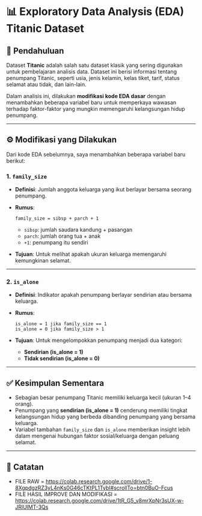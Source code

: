 # 📊 Exploratory Data Analysis (EDA) Titanic Dataset

## 📝 Pendahuluan

Dataset **Titanic** adalah salah satu dataset klasik yang sering digunakan untuk pembelajaran analisis data. Dataset ini berisi informasi tentang penumpang Titanic, seperti usia, jenis kelamin, kelas tiket, tarif, status selamat atau tidak, dan lain-lain.

Dalam analisis ini, dilakukan **modifikasi kode EDA dasar** dengan menambahkan beberapa variabel baru untuk memperkaya wawasan terhadap faktor-faktor yang mungkin memengaruhi kelangsungan hidup penumpang.

---

## ⚙️ Modifikasi yang Dilakukan

Dari kode EDA sebelumnya, saya menambahkan beberapa variabel baru berikut:

### 1. `family_size`

* **Definisi**: Jumlah anggota keluarga yang ikut berlayar bersama seorang penumpang.

* **Rumus**:

  ```
  family_size = sibsp + parch + 1
  ```

  * `sibsp`: jumlah saudara kandung + pasangan
  * `parch`: jumlah orang tua + anak
  * `+1`: penumpang itu sendiri

* **Tujuan**: Untuk melihat apakah ukuran keluarga memengaruhi kemungkinan selamat.

---

### 2. `is_alone`

* **Definisi**: Indikator apakah penumpang berlayar sendirian atau bersama keluarga.

* **Rumus**:

  ```
  is_alone = 1 jika family_size == 1
  is_alone = 0 jika family_size > 1
  ```

* **Tujuan**: Untuk mengelompokkan penumpang menjadi dua kategori:

  * **Sendirian (is\_alone = 1)**
  * **Tidak sendirian (is\_alone = 0)**

---

## ✅ Kesimpulan Sementara

* Sebagian besar penumpang Titanic memiliki keluarga kecil (ukuran 1–4 orang).
* Penumpang yang **sendirian (is\_alone = 1)** cenderung memiliki tingkat kelangsungan hidup yang berbeda dibanding penumpang yang bersama keluarga.
* Variabel tambahan `family_size` dan `is_alone` memberikan insight lebih dalam mengenai hubungan faktor sosial/keluarga dengan peluang selamat.

---

## 📂 Catatan

* FILE RAW = https://colab.research.google.com/drive/1-8XgpdgzRZ3yL4nKs0G46cTKtPL1TybI#scrollTo=btn0BuO-Fcus
* FILE HASIL IMPROVE DAN MODIFIKASI = https://colab.research.google.com/drive/1tR_G5_v8mrXpNr3sUX-w-JRlUlMT-3Qs
